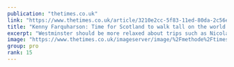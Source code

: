 ```yaml
---
publication: "thetimes.co.uk"
link: "https://www.thetimes.co.uk/article/3210e2cc-5f83-11ed-80da-2c56e60527b0"
title: "Kenny Farquharson: Time for Scotland to walk tall on the world stage"
excerpt: "Westminster should be more relaxed about trips such as Nicola Sturgeon’s to Cop27 in Egypt"
image: "https://www.thetimes.co.uk/imageserver/image/%2Fmethode%2Ftimes%2Fprod%2Fweb%2Fbin%2F46dcc626-5f83-11ed-80da-2c56e60527b0.jpg?crop=1441%2C811%2C29%2C125&resize=1200"
group: pro
rank: 15
---
```

